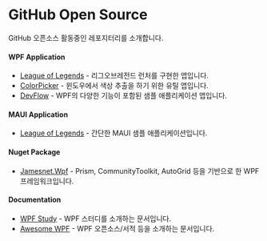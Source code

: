 # GitHub Open Source
GitHub 오픈소스 활동중인 레포지터리를 소개합니다.

#### WPF Application
- [League of Legends](https://github.com/jamesnet214/leagueoflegends) - 리그오브레전드 런처를 구현한 앱입니다.
- [ColorPicker](https://github.com/jamesnet214/colorpicker) - 윈도우에서 색상 추출을 하기 위한 유틸 앱입니다.
- [DevFlow](https://github.com/jamesnet214/devflow) - WPF의 다양한 기능이 포함된 샘플 애플리케이션 앱입니다.

#### MAUI Application
- [League of Legends](https://github.com/jamesnet214/maui-premierleague) - 간단한 MAUI 샘플 애플리케이션입니다.

#### Nuget Package
- [Jamesnet.Wpf](https://github.com/jamesnet214/jamesnetwpf) - Prism, CommunityToolkit, AutoGrid 등을 기반으로 한 WPF 프레임워크입니다.

#### Documentation
- [WPF Study](https://github.com/jamesnet214/wpf) - WPF 스터디를 소개하는 문서입니다.
- [Awesome WPF](https://github.com/jamesnet214/awesome-wpf) - WPF 오픈소스/서적 등을 소개하는 문서입니다.
